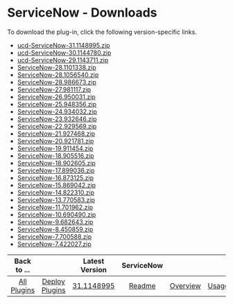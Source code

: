 
# ServiceNow - Downloads

To download the plug-in, click the following version-specific links.
- [ucd-ServiceNow-31.1148995.zip](https://raw.githubusercontent.com/UrbanCode/IBM-UCD-PLUGINS/main/files/ServiceNow/ucd-ServiceNow-31.1148995.zip)
- [ucd-ServiceNow-30.1144780.zip](https://raw.githubusercontent.com/UrbanCode/IBM-UCD-PLUGINS/main/files/ServiceNow/ucd-ServiceNow-30.1144780.zip)
- [ucd-ServiceNow-29.1143711.zip](https://raw.githubusercontent.com/UrbanCode/IBM-UCD-PLUGINS/main/files/ServiceNow/ucd-ServiceNow-29.1143711.zip)
- [ServiceNow-28.1101338.zip](https://raw.githubusercontent.com/UrbanCode/IBM-UCD-PLUGINS/main/files/ServiceNow/ServiceNow-28.1101338.zip)
- [ServiceNow-28.1056540.zip](https://raw.githubusercontent.com/UrbanCode/IBM-UCD-PLUGINS/main/files/ServiceNow/ServiceNow-28.1056540.zip)
- [ServiceNow-28.986673.zip](https://raw.githubusercontent.com/UrbanCode/IBM-UCD-PLUGINS/main/files/ServiceNow/ServiceNow-28.986673.zip)
- [ServiceNow-27.981117.zip](https://raw.githubusercontent.com/UrbanCode/IBM-UCD-PLUGINS/main/files/ServiceNow/ServiceNow-27.981117.zip)
- [ServiceNow-26.950031.zip](https://raw.githubusercontent.com/UrbanCode/IBM-UCD-PLUGINS/main/files/ServiceNow/ServiceNow-26.950031.zip)
- [ServiceNow-25.948356.zip](https://raw.githubusercontent.com/UrbanCode/IBM-UCD-PLUGINS/main/files/ServiceNow/ServiceNow-25.948356.zip)
- [ServiceNow-24.934032.zip](https://raw.githubusercontent.com/UrbanCode/IBM-UCD-PLUGINS/main/files/ServiceNow/ServiceNow-24.934032.zip)
- [ServiceNow-23.932646.zip](https://raw.githubusercontent.com/UrbanCode/IBM-UCD-PLUGINS/main/files/ServiceNow/ServiceNow-23.932646.zip)
- [ServiceNow-22.929569.zip](https://raw.githubusercontent.com/UrbanCode/IBM-UCD-PLUGINS/main/files/ServiceNow/ServiceNow-22.929569.zip)
- [ServiceNow-21.927468.zip](https://raw.githubusercontent.com/UrbanCode/IBM-UCD-PLUGINS/main/files/ServiceNow/ServiceNow-21.927468.zip)
- [ServiceNow-20.921781.zip](https://raw.githubusercontent.com/UrbanCode/IBM-UCD-PLUGINS/main/files/ServiceNow/ServiceNow-20.921781.zip)
- [ServiceNow-19.911454.zip](https://raw.githubusercontent.com/UrbanCode/IBM-UCD-PLUGINS/main/files/ServiceNow/ServiceNow-19.911454.zip)
- [ServiceNow-18.905516.zip](https://raw.githubusercontent.com/UrbanCode/IBM-UCD-PLUGINS/main/files/ServiceNow/ServiceNow-18.905516.zip)
- [ServiceNow-18.902605.zip](https://raw.githubusercontent.com/UrbanCode/IBM-UCD-PLUGINS/main/files/ServiceNow/ServiceNow-18.902605.zip)
- [ServiceNow-17.899036.zip](https://raw.githubusercontent.com/UrbanCode/IBM-UCD-PLUGINS/main/files/ServiceNow/ServiceNow-17.899036.zip)
- [ServiceNow-16.873125.zip](https://raw.githubusercontent.com/UrbanCode/IBM-UCD-PLUGINS/main/files/ServiceNow/ServiceNow-16.873125.zip)
- [ServiceNow-15.869042.zip](https://raw.githubusercontent.com/UrbanCode/IBM-UCD-PLUGINS/main/files/ServiceNow/ServiceNow-15.869042.zip)
- [ServiceNow-14.822310.zip](https://raw.githubusercontent.com/UrbanCode/IBM-UCD-PLUGINS/main/files/ServiceNow/ServiceNow-14.822310.zip)
- [ServiceNow-13.770583.zip](https://raw.githubusercontent.com/UrbanCode/IBM-UCD-PLUGINS/main/files/ServiceNow/ServiceNow-13.770583.zip)
- [ServiceNow-11.701962.zip](https://raw.githubusercontent.com/UrbanCode/IBM-UCD-PLUGINS/main/files/ServiceNow/ServiceNow-11.701962.zip)
- [ServiceNow-10.690490.zip](https://raw.githubusercontent.com/UrbanCode/IBM-UCD-PLUGINS/main/files/ServiceNow/ServiceNow-10.690490.zip)
- [ServiceNow-9.682643.zip](https://raw.githubusercontent.com/UrbanCode/IBM-UCD-PLUGINS/main/files/ServiceNow/ServiceNow-9.682643.zip)
- [ServiceNow-8.450859.zip](https://raw.githubusercontent.com/UrbanCode/IBM-UCD-PLUGINS/main/files/ServiceNow/ServiceNow-8.450859.zip)
- [ServiceNow-7.700588.zip](https://raw.githubusercontent.com/UrbanCode/IBM-UCD-PLUGINS/main/files/ServiceNow/ServiceNow-7.700588.zip)
- [ServiceNow-7.422027.zip](https://raw.githubusercontent.com/UrbanCode/IBM-UCD-PLUGINS/main/files/ServiceNow/ServiceNow-7.422027.zip)

|Back to ...||Latest Version|ServiceNow |||||
| :---: | :---: | :---: | :---: | :---: | :---: | :---: | :---: |
|[All Plugins](../../index.md)|[Deploy Plugins](../README.md)|[31.1148995](https://raw.githubusercontent.com/UrbanCode/IBM-UCD-PLUGINS/main/files/ServiceNow/ucd-ServiceNow-31.1148995.zip)|[Readme](README.md)|[Overview](overview.md)|[Usage](usage.md)|[Troubleshooting](troubleshooting.md)|[Steps](steps.md)|

